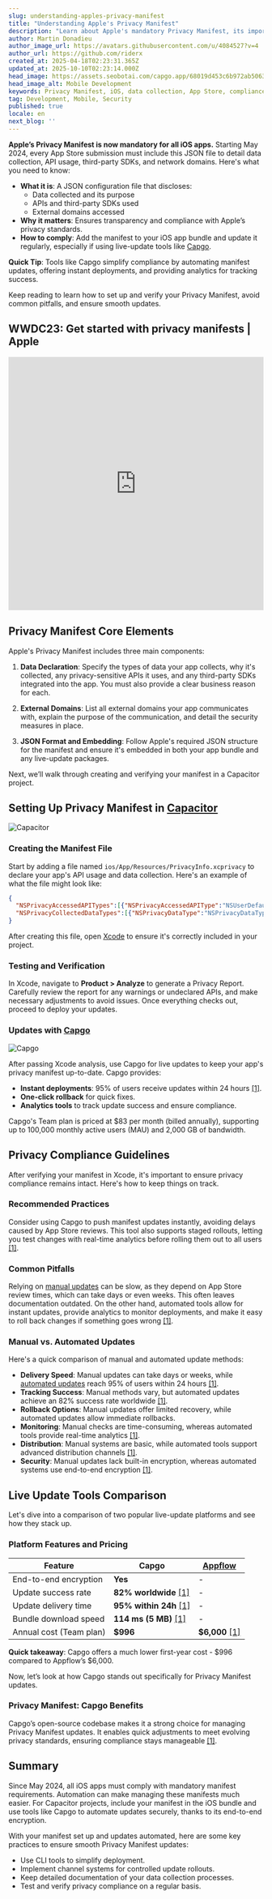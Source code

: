 ```yaml
---
slug: understanding-apples-privacy-manifest
title: "Understanding Apple's Privacy Manifest"
description: "Learn about Apple's mandatory Privacy Manifest, its importance for iOS apps, and how to comply effectively with clear guidelines."
author: Martin Donadieu
author_image_url: https://avatars.githubusercontent.com/u/4084527?v=4
author_url: https://github.com/riderx
created_at: 2025-04-18T02:23:31.365Z
updated_at: 2025-10-10T02:23:14.000Z
head_image: https://assets.seobotai.com/capgo.app/68019d453c6b972ab5063e92-1744943188853.jpg
head_image_alt: Mobile Development
keywords: Privacy Manifest, iOS, data collection, App Store, compliance, Capgo, JSON, updates
tag: Development, Mobile, Security
published: true
locale: en
next_blog: ''
---
```


**Apple’s Privacy Manifest is now mandatory for all iOS apps.** Starting May 2024, every App Store submission must include this JSON file to detail data collection, API usage, third-party SDKs, and network domains. Here's what you need to know:

-   **What it is**: A JSON configuration file that discloses:
    -   Data collected and its purpose
    -   APIs and third-party SDKs used
    -   External domains accessed
-   **Why it matters**: Ensures transparency and compliance with Apple’s privacy standards.
-   **How to comply**: Add the manifest to your iOS app bundle and update it regularly, especially if using live-update tools like [Capgo](https://capgo.app/).

**Quick Tip**: Tools like Capgo simplify compliance by automating manifest updates, offering instant deployments, and providing analytics for tracking success.

Keep reading to learn how to set up and verify your Privacy Manifest, avoid common pitfalls, and ensure smooth updates.

## WWDC23: Get started with privacy manifests | Apple

<iframe src="https://www.youtube.com/embed/OQMF4LDqscc" aria-label="YouTube video player" frameborder="0" allow="accelerometer; autoplay; clipboard-write; encrypted-media; gyroscope; picture-in-picture; web-share" referrerpolicy="strict-origin-when-cross-origin" style="width: 100%; height: 500px;" allowfullscreen></iframe>

## Privacy Manifest Core Elements

Apple's Privacy Manifest includes three main components:

1.  **Data Declaration**: Specify the types of data your app collects, why it's collected, any privacy-sensitive APIs it uses, and any third-party SDKs integrated into the app. You must also provide a clear business reason for each.
    
2.  **External Domains**: List all external domains your app communicates with, explain the purpose of the communication, and detail the security measures in place.
    
3.  **JSON Format and Embedding**: Follow Apple's required JSON structure for the manifest and ensure it's embedded in both your app bundle and any live-update packages.
    

Next, we’ll walk through creating and verifying your manifest in a Capacitor project.

## Setting Up Privacy Manifest in [Capacitor](https://capacitorjs.com/)

![Capacitor](https://assets.seobotai.com/capgo.app/68019d453c6b972ab5063e92/7e137b9b90adb3934b29b03381f213c1.jpg)

### Creating the Manifest File

Start by adding a file named `ios/App/Resources/PrivacyInfo.xcprivacy` to declare your app's API usage and data collection. Here's an example of what the file might look like:

```json
{
  "NSPrivacyAccessedAPITypes":[{"NSPrivacyAccessedAPIType":"NSUserDefaults","NSPrivacyAccessedAPITypeReasons":["FE001"]}],
  "NSPrivacyCollectedDataTypes":[{"NSPrivacyDataType":"NSPrivacyDataTypeDeviceID","NSPrivacyDataReason":"Basic app functionality"}]
}
```

After creating this file, open [Xcode](https://developer.apple.com/xcode/) to ensure it's correctly included in your project.

### Testing and Verification

In Xcode, navigate to **Product > Analyze** to generate a Privacy Report. Carefully review the report for any warnings or undeclared APIs, and make necessary adjustments to avoid issues. Once everything checks out, proceed to deploy your updates.

### Updates with [Capgo](https://capgo.app/)

![Capgo](https://assets.seobotai.com/capgo.app/68019d453c6b972ab5063e92/d09851ee64a6d6c4e2e08ff1d656af11.jpg)

After passing Xcode analysis, use Capgo for live updates to keep your app's privacy manifest up-to-date. Capgo provides:

-   **Instant deployments**: 95% of users receive updates within 24 hours [\[1\]](https://capgo.app/).
-   **One-click rollback** for quick fixes.
-   **Analytics tools** to track update success and ensure compliance.

Capgo's Team plan is priced at $83 per month (billed annually), supporting up to 100,000 monthly active users (MAU) and 2,000 GB of bandwidth.

## Privacy Compliance Guidelines

After verifying your manifest in Xcode, it's important to ensure privacy compliance remains intact. Here's how to keep things on track.

### Recommended Practices

Consider using Capgo to push manifest updates instantly, avoiding delays caused by App Store reviews. This tool also supports staged rollouts, letting you test changes with real-time analytics before rolling them out to all users [\[1\]](https://capgo.app/).

### Common Pitfalls

Relying on [manual updates](https://capgo.app/docs/plugin/cloud-mode/manual-update/) can be slow, as they depend on App Store review times, which can take days or even weeks. This often leaves documentation outdated. On the other hand, automated tools allow for instant updates, provide analytics to monitor deployments, and make it easy to roll back changes if something goes wrong [\[1\]](https://capgo.app/).

### Manual vs. Automated Updates

Here's a quick comparison of manual and automated update methods:

-   **Delivery Speed**: Manual updates can take days or weeks, while [automated updates](https://capgo.app/docs/plugin/cloud-mode/hybrid-update/) reach 95% of users within 24 hours [\[1\]](https://capgo.app/).
-   **Tracking Success**: Manual methods vary, but automated updates achieve an 82% success rate worldwide [\[1\]](https://capgo.app/).
-   **Rollback Options**: Manual updates offer limited recovery, while automated updates allow immediate rollbacks.
-   **Monitoring**: Manual checks are time-consuming, whereas automated tools provide real-time analytics [\[1\]](https://capgo.app/).
-   **Distribution**: Manual systems are basic, while automated tools support advanced distribution channels [\[1\]](https://capgo.app/).
-   **Security**: Manual updates lack built-in encryption, whereas automated systems use end-to-end encryption [\[1\]](https://capgo.app/).

## Live Update Tools Comparison

Let's dive into a comparison of two popular live-update platforms and see how they stack up.

### Platform Features and Pricing

| Feature | Capgo | [Appflow](https://ionic.io/appflow/) |
| --- | --- | --- |
| End-to-end encryption | **Yes** | \-  |
| Update success rate | **82% worldwide** [\[1\]](https://capgo.app/) | \-  |
| Update delivery time | **95% within 24h** [\[1\]](https://capgo.app/) | \-  |
| Bundle download speed | **114 ms (5 MB)** [\[1\]](https://capgo.app/) | \-  |
| Annual cost (Team plan) | **$996** | **$6,000** [\[1\]](https://capgo.app/) |

**Quick takeaway**: Capgo offers a much lower first-year cost - $996 compared to Appflow’s $6,000.

Now, let’s look at how Capgo stands out specifically for Privacy Manifest updates.

### Privacy Manifest: Capgo Benefits

Capgo’s open-source codebase makes it a strong choice for managing Privacy Manifest updates. It enables quick adjustments to meet evolving privacy standards, ensuring compliance stays manageable [\[1\]](https://capgo.app/).

## Summary

Since May 2024, all iOS apps must comply with mandatory manifest requirements. Automation can make managing these manifests much easier. For Capacitor projects, include your manifest in the iOS bundle and use tools like Capgo to automate updates securely, thanks to its end-to-end encryption.

With your manifest set up and updates automated, here are some key practices to ensure smooth Privacy Manifest updates:

-   Use CLI tools to simplify deployment.
-   Implement channel systems for controlled update rollouts.
-   Keep detailed documentation of your data collection processes.
-   Test and verify privacy compliance on a regular basis.
